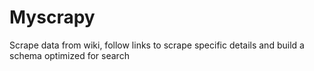 # Myscrapy
Scrape data from wiki, follow links to scrape specific details and build a schema optimized for search
